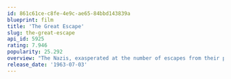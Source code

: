 ```yaml
---
id: 861c61ce-c8fe-4e9c-ae65-84bbd143839a
blueprint: film
title: 'The Great Escape'
slug: the-great-escape
api_id: 5925
rating: 7.946
popularity: 25.292
overview: "The Nazis, exasperated at the number of escapes from their prison camps by a relatively small number of Allied prisoners, relocate them to a high-security 'escape-proof' camp to sit out the remainder of the war. Undaunted, the prisoners plan one of the most ambitious escape attempts of World War II. Based on a true story."
release_date: '1963-07-03'
---
```

